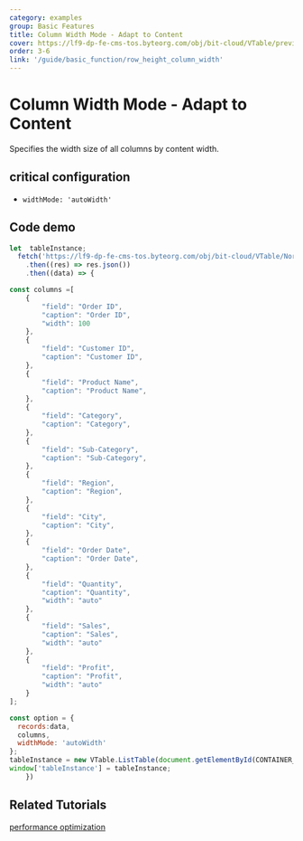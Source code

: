 ```yaml
---
category: examples
group: Basic Features
title: Column Width Mode - Adapt to Content
cover: https://lf9-dp-fe-cms-tos.byteorg.com/obj/bit-cloud/VTable/preview/width-mode-autoWidth.png
order: 3-6
link: '/guide/basic_function/row_height_column_width'
---
```


# Column Width Mode - Adapt to Content

Specifies the width size of all columns by content width.

## critical configuration

*   `widthMode: 'autoWidth'`

## Code demo

```javascript livedemo template=vtable
let  tableInstance;
  fetch('https://lf9-dp-fe-cms-tos.byteorg.com/obj/bit-cloud/VTable/North_American_Superstore_data.json')
    .then((res) => res.json())
    .then((data) => {

const columns =[
    {
        "field": "Order ID",
        "caption": "Order ID",
        "width": 100
    },
    {
        "field": "Customer ID",
        "caption": "Customer ID",
    },
    {
        "field": "Product Name",
        "caption": "Product Name",
    },
    {
        "field": "Category",
        "caption": "Category",
    },
    {
        "field": "Sub-Category",
        "caption": "Sub-Category",
    },
    {
        "field": "Region",
        "caption": "Region",
    },
    {
        "field": "City",
        "caption": "City",
    },
    {
        "field": "Order Date",
        "caption": "Order Date",
    },
    {
        "field": "Quantity",
        "caption": "Quantity",
        "width": "auto"
    },
    {
        "field": "Sales",
        "caption": "Sales",
        "width": "auto"
    },
    {
        "field": "Profit",
        "caption": "Profit",
        "width": "auto"
    }
];

const option = {
  records:data,
  columns,
  widthMode: 'autoWidth'
};
tableInstance = new VTable.ListTable(document.getElementById(CONTAINER_ID), option);
window['tableInstance'] = tableInstance;
    })
```

## Related Tutorials

[performance optimization](link)
